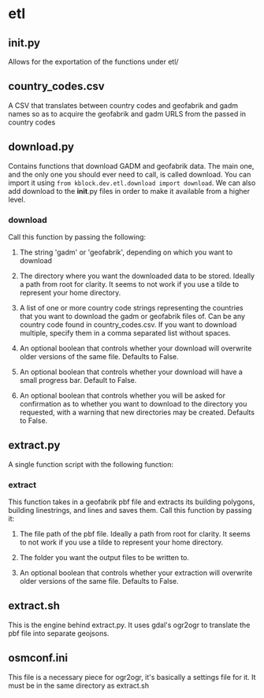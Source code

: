 # etl

## __init__.py

Allows for the exportation of the functions under etl/

## country_codes.csv

A CSV that translates between country codes and geofabrik and gadm names so as to acquire the geofabrik and gadm URLS from the passed in country codes

## download.py

Contains functions that download GADM and geofabrik data. The main one, and the only one you should ever need to call, is called download. You can import it using ```from kblock.dev.etl.download import download```. We can also add download to the __init__.py files in order to make it available from a higher level. 

### download

Call this function by passing the following: 

1. The string 'gadm' or 'geofabrik', depending on which you want to download

2. The directory where you want the downloaded data to be stored. Ideally a path from root for clarity. It seems to not work if you use a tilde to represent your home directory. 

3. A list of one or more country code strings representing the countries that you want to download the gadm or geofabrik files of. Can be any country code found in country_codes.csv. If you want to download multiple, specify them in a comma separated list without spaces. 

4. An optional boolean that controls whether your download will overwrite older versions of the same file. Defaults to False.

5. An optional boolean that controls whether your download will have a small progress bar. Default to False.

6. An optional boolean that controls whether you will be asked for confirmation as to whether you want to download to the directory you requested, with a warning that new directories may be created. Defaults to False. 


## extract.py

A single function script with the following function:

### extract

This function takes in a geofabrik pbf file and extracts its building polygons, building linestrings, and lines and saves them. Call this function by passing it: 

1. The file path of the pbf file. Ideally a path from root for clarity. It seems to not work if you use a tilde to represent your home directory. 

2. The folder you want the output files to be written to. 

3. An optional boolean that controls whether your extraction will overwrite older versions of the same file. Defaults to False. 


## extract.sh

This is the engine behind extract.py. It uses gdal's ogr2ogr to translate the pbf file into separate geojsons.

## osmconf.ini

This file is a necessary piece for ogr2ogr, it's basically a settings file for it. It must be in the same directory as extract.sh

